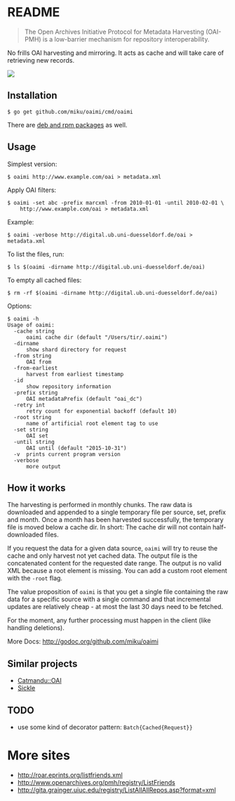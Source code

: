 README
======

> The Open Archives Initiative Protocol for Metadata Harvesting (OAI-PMH) is a low-barrier mechanism for repository interoperability.

No frills OAI harvesting and mirroring. It acts as cache and will take care of
retrieving new records.

![](https://github.com/miku/oaimi/blob/master/img/convergent_35855_sm.gif)

Installation
------------

    $ go get github.com/miku/oaimi/cmd/oaimi

There are [deb and rpm packages](https://github.com/miku/oaimi/releases) as well.

Usage
-----

Simplest version:

    $ oaimi http://www.example.com/oai > metadata.xml

Apply OAI filters:

    $ oaimi -set abc -prefix marcxml -from 2010-01-01 -until 2010-02-01 \
        http://www.example.com/oai > metadata.xml

Example:

    $ oaimi -verbose http://digital.ub.uni-duesseldorf.de/oai > metadata.xml

To list the files, run:

    $ ls $(oaimi -dirname http://digital.ub.uni-duesseldorf.de/oai)

To empty all cached files:

    $ rm -rf $(oaimi -dirname http://digital.ub.uni-duesseldorf.de/oai)

Options:

    $ oaimi -h
    Usage of oaimi:
      -cache string
          oaimi cache dir (default "/Users/tir/.oaimi")
      -dirname
          show shard directory for request
      -from string
          OAI from
      -from-earliest
          harvest from earliest timestamp
      -id
          show repository information
      -prefix string
          OAI metadataPrefix (default "oai_dc")
      -retry int
          retry count for exponential backoff (default 10)
      -root string
          name of artificial root element tag to use
      -set string
          OAI set
      -until string
          OAI until (default "2015-10-31")
      -v  prints current program version
      -verbose
          more output

How it works
------------

The harvesting is performed in monthly chunks. The raw data is downloaded and
appended to a single temporary file per source, set, prefix and month. Once a
month has been harvested successfully, the temporary file is moved below a
cache dir. In short: The cache dir will not contain half-downloaded files.

If you request the data for a given data source, `oaimi` will try to reuse the
cache and only harvest not yet cached data. The output file is the
concatenated content for the requested date range. The output is no valid XML
because a root element is missing. You can add a custom root element with the
`-root` flag.

The value proposition of `oaimi` is that you get a single file containing the
raw data for a specific source with a single command and that incremental
updates are relatively cheap - at most the last 30 days need to be fetched.

For the moment, any further processing must happen in the client (like
handling deletions).

More Docs: http://godoc.org/github.com/miku/oaimi

Similar projects
----------------

* [Catmandu::OAI](https://github.com/LibreCat/Catmandu-OAI)
* [Sickle](https://pypi.python.org/pypi/Sickle)

TODO
----

* use some kind of decorator pattern: `Batch{Cached{Request}}`

More sites
==========

* http://roar.eprints.org/listfriends.xml
* http://www.openarchives.org/pmh/registry/ListFriends
* http://gita.grainger.uiuc.edu/registry/ListAllAllRepos.asp?format=xml
